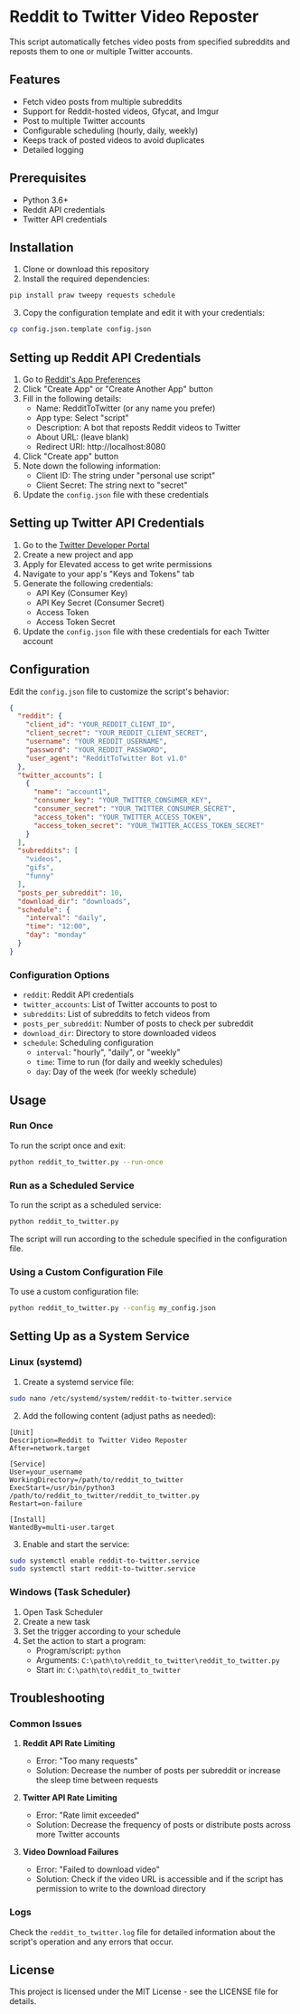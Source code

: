 # Reddit to Twitter Video Reposter

This script automatically fetches video posts from specified subreddits and reposts them to one or multiple Twitter accounts.

## Features

- Fetch video posts from multiple subreddits
- Support for Reddit-hosted videos, Gfycat, and Imgur
- Post to multiple Twitter accounts
- Configurable scheduling (hourly, daily, weekly)
- Keeps track of posted videos to avoid duplicates
- Detailed logging

## Prerequisites

- Python 3.6+
- Reddit API credentials
- Twitter API credentials

## Installation

1. Clone or download this repository
2. Install the required dependencies:

```bash
pip install praw tweepy requests schedule
```

3. Copy the configuration template and edit it with your credentials:

```bash
cp config.json.template config.json
```

## Setting up Reddit API Credentials

1. Go to [Reddit's App Preferences](https://www.reddit.com/prefs/apps)
2. Click "Create App" or "Create Another App" button
3. Fill in the following details:
   - Name: RedditToTwitter (or any name you prefer)
   - App type: Select "script"
   - Description: A bot that reposts Reddit videos to Twitter
   - About URL: (leave blank)
   - Redirect URI: http://localhost:8080
4. Click "Create app" button
5. Note down the following information:
   - Client ID: The string under "personal use script"
   - Client Secret: The string next to "secret"
6. Update the `config.json` file with these credentials

## Setting up Twitter API Credentials

1. Go to the [Twitter Developer Portal](https://developer.twitter.com/en/portal/dashboard)
2. Create a new project and app
3. Apply for Elevated access to get write permissions
4. Navigate to your app's "Keys and Tokens" tab
5. Generate the following credentials:
   - API Key (Consumer Key)
   - API Key Secret (Consumer Secret)
   - Access Token
   - Access Token Secret
6. Update the `config.json` file with these credentials for each Twitter account

## Configuration

Edit the `config.json` file to customize the script's behavior:

```json
{
  "reddit": {
    "client_id": "YOUR_REDDIT_CLIENT_ID",
    "client_secret": "YOUR_REDDIT_CLIENT_SECRET",
    "username": "YOUR_REDDIT_USERNAME",
    "password": "YOUR_REDDIT_PASSWORD",
    "user_agent": "RedditToTwitter Bot v1.0"
  },
  "twitter_accounts": [
    {
      "name": "account1",
      "consumer_key": "YOUR_TWITTER_CONSUMER_KEY",
      "consumer_secret": "YOUR_TWITTER_CONSUMER_SECRET",
      "access_token": "YOUR_TWITTER_ACCESS_TOKEN",
      "access_token_secret": "YOUR_TWITTER_ACCESS_TOKEN_SECRET"
    }
  ],
  "subreddits": [
    "videos",
    "gifs",
    "funny"
  ],
  "posts_per_subreddit": 10,
  "download_dir": "downloads",
  "schedule": {
    "interval": "daily",
    "time": "12:00",
    "day": "monday"
  }
}
```

### Configuration Options

- `reddit`: Reddit API credentials
- `twitter_accounts`: List of Twitter accounts to post to
- `subreddits`: List of subreddits to fetch videos from
- `posts_per_subreddit`: Number of posts to check per subreddit
- `download_dir`: Directory to store downloaded videos
- `schedule`: Scheduling configuration
  - `interval`: "hourly", "daily", or "weekly"
  - `time`: Time to run (for daily and weekly schedules)
  - `day`: Day of the week (for weekly schedule)

## Usage

### Run Once

To run the script once and exit:

```bash
python reddit_to_twitter.py --run-once
```

### Run as a Scheduled Service

To run the script as a scheduled service:

```bash
python reddit_to_twitter.py
```

The script will run according to the schedule specified in the configuration file.

### Using a Custom Configuration File

To use a custom configuration file:

```bash
python reddit_to_twitter.py --config my_config.json
```

## Setting Up as a System Service

### Linux (systemd)

1. Create a systemd service file:

```bash
sudo nano /etc/systemd/system/reddit-to-twitter.service
```

2. Add the following content (adjust paths as needed):

```
[Unit]
Description=Reddit to Twitter Video Reposter
After=network.target

[Service]
User=your_username
WorkingDirectory=/path/to/reddit_to_twitter
ExecStart=/usr/bin/python3 /path/to/reddit_to_twitter/reddit_to_twitter.py
Restart=on-failure

[Install]
WantedBy=multi-user.target
```

3. Enable and start the service:

```bash
sudo systemctl enable reddit-to-twitter.service
sudo systemctl start reddit-to-twitter.service
```

### Windows (Task Scheduler)

1. Open Task Scheduler
2. Create a new task
3. Set the trigger according to your schedule
4. Set the action to start a program:
   - Program/script: `python`
   - Arguments: `C:\path\to\reddit_to_twitter\reddit_to_twitter.py`
   - Start in: `C:\path\to\reddit_to_twitter`

## Troubleshooting

### Common Issues

1. **Reddit API Rate Limiting**
   - Error: "Too many requests"
   - Solution: Decrease the number of posts per subreddit or increase the sleep time between requests

2. **Twitter API Rate Limiting**
   - Error: "Rate limit exceeded"
   - Solution: Decrease the frequency of posts or distribute posts across more Twitter accounts

3. **Video Download Failures**
   - Error: "Failed to download video"
   - Solution: Check if the video URL is accessible and if the script has permission to write to the download directory

### Logs

Check the `reddit_to_twitter.log` file for detailed information about the script's operation and any errors that occur.

## License

This project is licensed under the MIT License - see the LICENSE file for details.